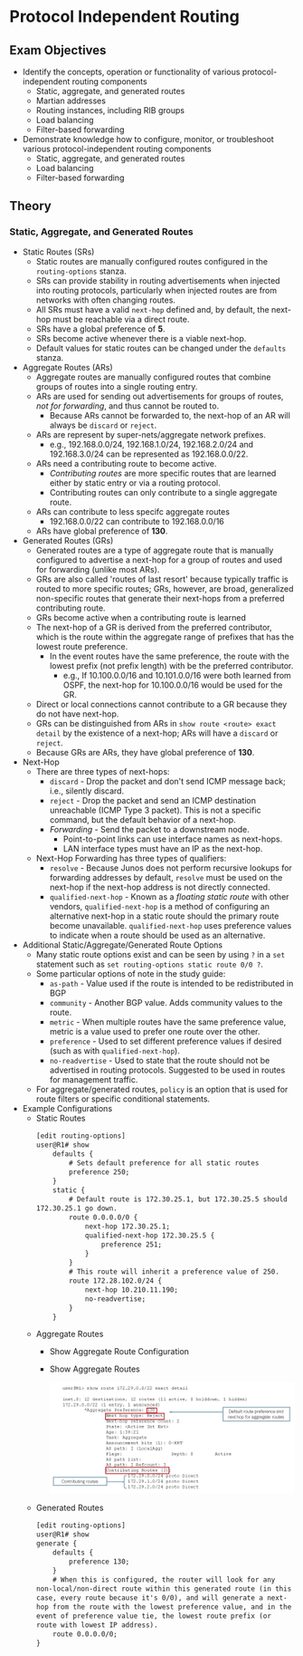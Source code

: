 # Protocol Independent Routing

## Exam Objectives

- Identify the concepts, operation or functionality of various protocol-independent routing components
  * Static, aggregate, and generated routes
  * Martian addresses
  * Routing instances, including RIB groups
  * Load balancing
  * Filter-based forwarding
- Demonstrate knowledge how to configure, monitor, or troubleshoot various protocol-independent routing components
  * Static, aggregate, and generated routes
  * Load balancing
  * Filter-based forwarding

## Theory 

### Static, Aggregate, and Generated Routes

- Static Routes (SRs)
  * Static routes are manually configured routes configured in the `routing-options` stanza.
  * SRs can provide stability in routing advertisements when injected into routing protocols, particularly when injected routes are from networks with often changing routes.
  * All SRs must have a valid `next-hop` defined and, by default, the next-hop must be reachable via a direct route.
  * SRs have a global preference of **5**.
  * SRs become active whenever there is a viable next-hop.
  * Default values for static routes can be changed under the `defaults` stanza.
- Aggregate Routes (ARs)
  * Aggregate routes are manually configured routes that combine groups of routes into a single routing entry.
  * ARs are used for sending out advertisements for groups of routes, *not for forwarding*, and thus cannot be routed to.
    + Because ARs cannot be forwarded to, the next-hop of an AR will always be `discard` or `reject`.
  * ARs are represent by super-nets/aggregate network prefixes.
    + e.g., 192.168.0.0/24, 192.168.1.0/24, 192.168.2.0/24 and 192.168.3.0/24 can be represented as 192.168.0.0/22.
  * ARs need a contributing route to become active.
    + *Contributing routes* are more specific routes that are learned either by static entry or via a routing protocol.
    + Contributing routes can only contribute to a single aggregate route.
  * ARs can contribute to less specifc aggregate routes
    + 192.168.0.0/22 can contribute to 192.168.0.0/16
  * ARs have global preference of **130**.
- Generated Routes (GRs)
  * Generated routes are a type of aggregate route that is manually configured to advertise a next-hop for a group of routes and used for forwarding (unlike most ARs).
  * GRs are also called 'routes of last resort' because typically traffic is routed to more specific routes; GRs, however, are broad, generalized non-specific routes that generate their next-hops from a preferred contributing route.
  * GRs become active when a contributing route is learned
  * The next-hop of a GR is derived from the preferred contributor, which is the route within the aggregate range of prefixes that has the lowest route preference.
    + In the event routes have the same preference, the route with the lowest prefix (not prefix length) with be the preferred contributor.
      * e.g., If 10.100.0.0/16 and 10.101.0.0/16 were both learned from OSPF, the next-hop for 10.100.0.0/16 would be used for the GR.
  * Direct or local connections cannot contribute to a GR because they do not have next-hop.
  * GRs can be distinguished from ARs in `show route <route> exact detail` by the existence of a next-hop; ARs will have a `discard` or `reject`.
  * Because GRs are ARs, they have global preference of **130**.
- Next-Hop
  * There are three types of next-hops:
    + `discard` - Drop the packet and don't send ICMP message back; i.e., silently discard.
    + `reject` - Drop the packet and send an ICMP destination unreachable (ICMP Type 3 packet). This is not a specific command, but the default behavior of a next-hop. 
    + *Forwarding* - Send the packet to a downstream node.
      * Point-to-point links can use interface names as next-hops.
      * LAN interface types must have an IP as the next-hop. 
  * Next-Hop Forwarding has three types of qualifiers:
    + `resolve` - Because Junos does not perform recursive lookups for forwarding addresses by default, `resolve` must be used on the next-hop if the next-hop address is not directly connected.
    + `qualified-next-hop` - Known as a *floating static route* with other vendors, `qualified-next-hop` is a method of configuring an alternative next-hop in a static route should the primary route become unavailable. `qualified-next-hop` uses preference values to indicate when a route should be used as an alternative.
- Additional Static/Aggregate/Generated Route Options
  * Many static route options exist and can be seen by using `?` in a `set` statement such as `set routing-options static route 0/0 ?`.
  * Some particular options of note in the study guide:
    + `as-path` - Value used if the route is intended to be redistributed in BGP
    + `community` - Another BGP value. Adds community values to the route.
    + `metric` - When multiple routes have the same preference value, metric is a value used to prefer one route over the other.
    + `preference` - Used to set different preference values if desired (such as with `qualified-next-hop`).
    + `no-readvertise` - Used to state that the route should not be advertised in routing protocols. Suggested to be used in routes for management traffic. 
  * For aggregate/generated routes, `policy` is an option that is used for route filters or specific conditional statements.
- Example Configurations
  * Static Routes
    ```
    [edit routing-options]
    user@R1# show
        defaults {
            # Sets default preference for all static routes
            preference 250;
        }
        static {
            # Default route is 172.30.25.1, but 172.30.25.5 should 172.30.25.1 go down.
            route 0.0.0.0/0 {
                next-hop 172.30.25.1;
                qualified-next-hop 172.30.25.5 {
                    preference 251;
                }
            }
            # This route will inherit a preference value of 250. 
            route 172.28.102.0/24 {
                next-hop 10.210.11.190;
                no-readvertise;
            }
        }
    ```
  * Aggregate Routes
    + Show Aggregate Route Configuration
    + Show Aggregate Routes
      
      ![show route 172.29.0.0/22 exact detail](../images/protocol_independent/show_aggregate_routes.png)
  * Generated Routes
    ```
    [edit routing-options]
    user@R1# show
    generate {
        defaults {
            preference 130;
        }
        # When this is configured, the router will look for any non-local/non-direct route within this generated route (in this case, every route because it's 0/0), and will generate a next-hop from the route with the lowest preference value, and in the event of preference value tie, the lowest route prefix (or route with lowest IP address). 
        route 0.0.0.0/0;
    }
    ```